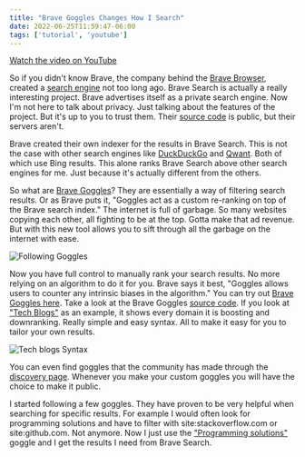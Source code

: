 ```yaml
---
title: "Brave Goggles Changes How I Search"
date: 2022-06-25T11:59:47-06:00
tags: ['tutorial', 'youtube']
---
```

[Watch the video on YouTube](https://youtu.be/HZvrgZK43qg)

So if you didn't know Brave, the company behind the [Brave Browser](https://brave.com/), created a [search engine](https://search.brave.com/) not too long ago.
Brave Search is actually a really interesting project.
Brave advertises itself as a private search engine.
Now I'm not here to talk about privacy.
Just talking about the features of the project.
But it's up to you to trust them.
Their [source code](https://github.com/orgs/brave/repositories) is public, but their servers aren't.

Brave created their own indexer for the results in Brave Search.
This is not the case with other search engines like [DuckDuckGo](https://duckduckgo.com/) and [Qwant](https://www.qwant.com/).
Both of which use Bing results.
This alone ranks Brave Search above other search engines for me.
Just because it's actually different from the others.

So what are [Brave Goggles](https://search.brave.com/help/goggles)?
They are essentially a way of filtering search results.
Or as Brave puts it, "Goggles act as a custom re-ranking on top of the Brave search index."
The internet is full of garbage.
So many websites copying each other, all fighting to be at the top.
Gotta make that ad revenue.
But with this new tool allows you to sift through all the garbage on the internet with ease.

![Following Goggles](/images/posts/brave-goggles-changes-how-i-search/following-goggles.webp)

Now you have full control to manually rank your search results.
No more relying on an algorithm to do it for you.
Brave says it best, "Goggles allows users to counter any intrinsic biases in the algorithm."
You can try out [Brave Goggles here](https://search.brave.com/goggles).
Take a look at the Brave Goggles [source code](https://github.com/brave/goggles-quickstart/).
If you look at ["Tech Blogs"](https://raw.githubusercontent.com/brave/goggles-quickstart/main/goggles/tech_blogs.goggle) as an example, it shows every domain it is boosting and downranking.
Really simple and easy syntax.
All to make it easy for you to tailor your own results.

![Tech blogs Syntax](/images/posts/brave-goggles-changes-how-i-search/goggles-syntax.webp)

You can even find goggles that the community has made through the [discovery page](https://search.brave.com/goggles/discover).
Whenever you make your custom goggles you will have the choice to make it public.

I started following a few goggles.
They have proven to be very helpful when searching for specific results.
For example I would often look for programming solutions and have to filter with site:stackoverflow.com or site:github.com.
Not anymore.
Now I just use the ["Programming solutions"](https://search.brave.com/goggles/discover?goggles_id=https%3A%2F%2Fraw.githubusercontent.com%2FAdventistforever%2Fbrave-programming-goggle%2Fmain%2Fprogramming.goggle) goggle and I get the results I need from Brave Search.

